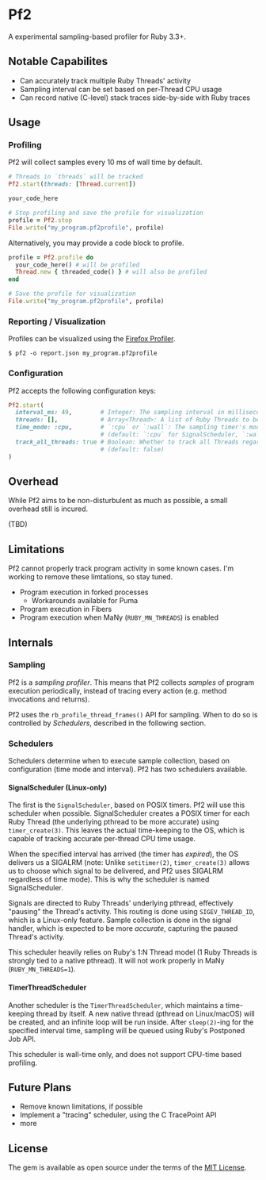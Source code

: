 Pf2
===========

A experimental sampling-based profiler for Ruby 3.3+.

Notable Capabilites
--------

- Can accurately track multiple Ruby Threads' activity
- Sampling interval can be set based on per-Thread CPU usage
- Can record native (C-level) stack traces side-by-side with Ruby traces

Usage
--------

### Profiling

Pf2 will collect samples every 10 ms of wall time by default.

```ruby
# Threads in `threads` will be tracked
Pf2.start(threads: [Thread.current])

your_code_here

# Stop profiling and save the profile for visualization
profile = Pf2.stop
File.write("my_program.pf2profile", profile)
```

Alternatively, you may provide a code block to profile.

```ruby
profile = Pf2.profile do
  your_code_here() # will be profiled
  Thread.new { threaded_code() } # will also be profiled
end

# Save the profile for visualization
File.write("my_program.pf2profile", profile)
```

### Reporting / Visualization

Profiles can be visualized using the [Firefox Profiler](https://profiler.firefox.com/).

```console
$ pf2 -o report.json my_program.pf2profile
```

### Configuration

Pf2 accepts the following configuration keys:

```rb
Pf2.start(
  interval_ms: 49,        # Integer: The sampling interval in milliseconds (default: 49)
  threads: [],            # Array<Thread>: A list of Ruby Threads to be tracked (default: `Thread.list`)
  time_mode: :cpu,        # `:cpu` or `:wall`: The sampling timer's mode
                          # (default: `:cpu` for SignalScheduler, `:wall` for TimerThreadScheduler)
  track_all_threads: true # Boolean: Whether to track all Threads regardless of `threads` option
                          # (default: false)
)
```


Overhead
--------

While Pf2 aims to be non-disturbulent as much as possible, a small overhead still is incured.

(TBD)

Limitations
--------

Pf2 cannot properly track program activity in some known cases. I'm working to remove these limtations, so stay tuned.

- Program execution in forked processes
  - Workarounds available for Puma
- Program execution in Fibers
- Program execution when MaNy (`RUBY_MN_THREADS`) is enabled

Internals
--------

### Sampling

Pf2 is a _sampling profiler_. This means that Pf2 collects _samples_ of program execution periodically, instead of tracing every action (e.g. method invocations and returns).

Pf2 uses the `rb_profile_thread_frames()` API for sampling. When to do so is controlled by _Schedulers_, described in the following section.

### Schedulers

Schedulers determine when to execute sample collection, based on configuration (time mode and interval). Pf2 has two schedulers available.

#### SignalScheduler (Linux-only)

The first is the `SignalScheduler`, based on POSIX timers. Pf2 will use this scheduler when possible. SignalScheduler creates a POSIX timer for each Ruby Thread (the underlying pthread to be more accurate) using `timer_create(3)`. This leaves the actual time-keeping to the OS, which is capable of tracking accurate per-thread CPU time usage.

When the specified interval has arrived (the timer has _expired_), the OS delivers us a SIGALRM (note: Unlike `setitimer(2)`, `timer_create(3)` allows us to choose which signal to be delivered, and Pf2 uses SIGALRM regardless of time mode). This is why the scheduler is named SignalScheduler.

Signals are directed to Ruby Threads' underlying pthread, effectively "pausing" the Thread's activity. This routing is done using `SIGEV_THREAD_ID`, which is a Linux-only feature. Sample collection is done in the signal handler, which is expected to be more _accurate_, capturing the paused Thread's activity.

This scheduler heavily relies on Ruby's 1:N Thread model (1 Ruby Threads is strongly tied to a native pthread). It will not work properly in MaNy (`RUBY_MN_THREADS=1`).

#### TimerThreadScheduler

Another scheduler is the `TimerThreadScheduler`, which maintains a time-keeping thread by itself. A new native thread (pthread on Linux/macOS) will be created, and an infinite loop will be run inside. After `sleep(2)`-ing for the specified interval time, sampling will be queued using Ruby's Postponed Job API.

This scheduler is wall-time only, and does not support CPU-time based profiling.

Future Plans
--------

- Remove known limitations, if possible
- Implement a "tracing" scheduler, using the C TracePoint API
- more


License
--------

The gem is available as open source under the terms of the [MIT License](https://opensource.org/licenses/MIT).

